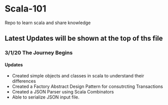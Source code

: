 # Scala-101
Repo to learn scala and share knowledge

## Latest Updates will be shown at the top of ths file
### 3/1/20 The Journey Begins
#### Updates
- Created simple objects and classes in scala to understand their differences
- Created a Factory Abstract Design Pattern for consutrcting Transactions 
- Created a JSON Parser using Scala Combinators
- Able to serialize JSON input file.
